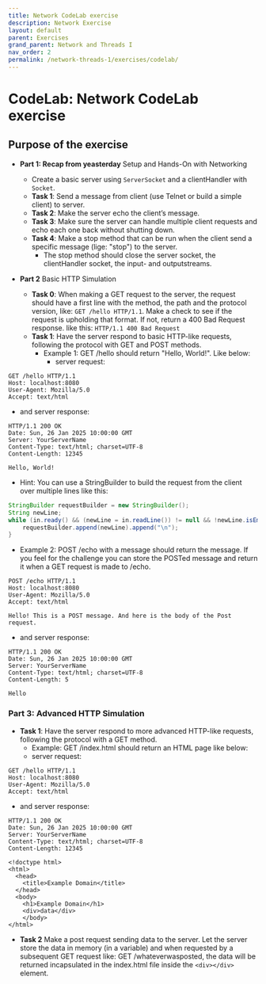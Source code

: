 ```yaml
---
title: Network CodeLab exercise
description: Network Exercise
layout: default
parent: Exercises
grand_parent: Network and Threads I
nav_order: 2
permalink: /network-threads-1/exercises/codelab/
---
```


# CodeLab: Network CodeLab exercise

## Purpose of the exercise

- **Part 1: Recap from yeasterday** Setup and Hands-On with Networking
  - Create a basic server using `ServerSocket` and a clientHandler with `Socket`.
  - **Task 1**: Send a message from client (use Telnet or build a simple client) to server.
  - **Task 2**: Make the server echo the client’s message.
  - **Task 3**: Make sure the server can handle multiple client requests and echo each one back without shutting down.
  - **Task 4**: Make a stop method that can be run when the client send a specific message (lige: "stop") to the server.
    - The stop method should close the server socket, the clientHandler socket, the input- and outputstreams.

- **Part 2** Basic HTTP Simulation
  - **Task 0**: When making a GET request to the server, the request should have a first line with the method, the path and the protocol version, like: `GET /hello HTTP/1.1`. Make a check to see if the request is upholding that format. If not, return a 400 Bad Request response. like this: `HTTP/1.1 400 Bad Request`
  - **Task 1**: Have the server respond to basic HTTP-like requests, following the protocol with GET and POST methods.
    - Example 1: GET /hello should return "Hello, World!". Like below:
      - server request:

```plaintext
GET /hello HTTP/1.1
Host: localhost:8080
User-Agent: Mozilla/5.0
Accept: text/html
```

- and server response:

```plaintext
HTTP/1.1 200 OK
Date: Sun, 26 Jan 2025 10:00:00 GMT
Server: YourServerName
Content-Type: text/html; charset=UTF-8
Content-Length: 12345

Hello, World!
```

- Hint: You can use a StringBuilder to build the request from the client over multiple lines like this:

```java
StringBuilder requestBuilder = new StringBuilder();
String newLine;
while (in.ready() && (newLine = in.readLine()) != null && !newLine.isEmpty()) {
    requestBuilder.append(newLine).append("\n");
}
```

- Example 2: POST /echo with a message should return the message. If you feel for the challenge you can store the POSTed message and return it when a GET request is made to /echo.

```plaintext
POST /echo HTTP/1.1
Host: localhost:8080
User-Agent: Mozilla/5.0
Accept: text/html

Hello! This is a POST message. And here is the body of the Post request.
```

- and server response:

```plaintext
HTTP/1.1 200 OK
Date: Sun, 26 Jan 2025 10:00:00 GMT
Server: YourServerName
Content-Type: text/html; charset=UTF-8
Content-Length: 5

Hello
```

### Part 3: Advanced HTTP Simulation

- **Task 1**: Have the server respond to more advanced HTTP-like requests, following the protocol with a GET method.
  - Example: GET /index.html should return an HTML page like below:
  - server request:

```plaintext
GET /hello HTTP/1.1
Host: localhost:8080
User-Agent: Mozilla/5.0
Accept: text/html
```

- and server response:

```plaintext
HTTP/1.1 200 OK
Date: Sun, 26 Jan 2025 10:00:00 GMT
Server: YourServerName
Content-Type: text/html; charset=UTF-8
Content-Length: 12345

<!doctype html>
<html>
  <head>
    <title>Example Domain</title>
  </head>
  <body>
    <h1>Example Domain</h1>
    <div>data</div>
    </body>
</html>
```

- **Task 2** Make a post request sending data to the server. Let the server store the data in memory (in a variable) and when requested by a subsequent GET request like: GET /whateverwasposted, the data will be returned incapsulated in the index.html file inside the `<div></div>` element.
